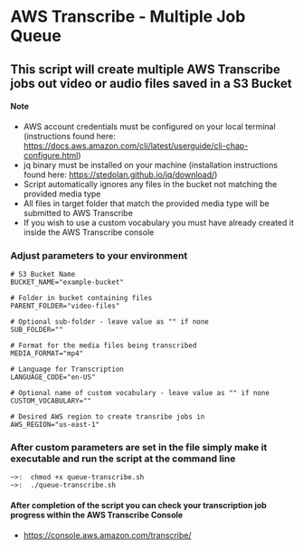 # AWS Transcribe - Multiple Job Queue

## This script will create multiple AWS Transcribe jobs out video or audio files saved in a S3 Bucket

#### Note
- AWS account credentials must be configured on your local terminal  (instructions found here: https://docs.aws.amazon.com/cli/latest/userguide/cli-chap-configure.html)
- jq binary must be installed on your machine (installation instructions found here: https://stedolan.github.io/jq/download/)
- Script automatically ignores any files in the bucket not matching the provided media type
- All files in target folder that match the provided media type will be submitted to AWS Transcribe
- If you wish to use a custom vocabulary you must have already created it inside the AWS Transcribe console

### Adjust parameters to your environment
```
# S3 Bucket Name
BUCKET_NAME="example-bucket"

# Folder in bucket containing files
PARENT_FOLDER="video-files"

# Optional sub-folder - leave value as "" if none
SUB_FOLDER=""

# Format for the media files being transcribed
MEDIA_FORMAT="mp4"

# Language for Transcription
LANGUAGE_CODE="en-US"

# Optional name of custom vocabulary - leave value as "" if none
CUSTOM_VOCABULARY=""

# Desired AWS region to create transribe jobs in
AWS_REGION="us-east-1"
```
### After custom parameters are set in the file simply make it executable and run the script at the command line
```
~>:  chmod +x queue-transcribe.sh
~>:  ./queue-transcribe.sh
```

#### After completion of the script you can check your transcription job progress within the AWS Transcribe Console
- https://console.aws.amazon.com/transcribe/
